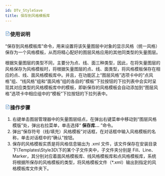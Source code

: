 ```yaml
---
id: DTv_StyleSave
title: 保存到风格模板库  
---  
```

### ![](../../img/read.gif)使用说明

“保存到风格模板库”命令，用来设置将该矢量图层中对象的显示风格（统一风格）保存为一个风格模板，从而将精心配好的图层风格应用的其他同类型的矢量图层。

根据矢量图层的类型不同，主要分为点、线、面三种类型，因此，在将矢量图层的风格保存为风格模板时，将根据矢量图层的点、线、面类型，将风格模板保存在相应的点、线、面风格模板库中。并且，在功能区上“图层风格”选项卡中的“点风格”组、“线风格”组和“面风格”组的各自的“模板”下拉按钮的下拉列表中会实时呈现其对应类型的风格模板库中的模板，即新保存的风格模板会自动添加到“图层风格”选项卡中相应组中的“模板”下拉按钮的下拉列表中。

### ![](../../img/read.gif)操作步骤

1. 右键单击图层管理器中的矢量图层结点，在弹出右键菜单中移动到“图层风格模版”处，弹出右拉菜单，单击选择“ **保存库...** ”命令。
2. 弹出“保存符号（线/填充）风格模板”对话框，在对话框中输入风格模板的名称，单击对话框中的“确认”按钮。
3. 保存的风格模板实质是将风格信息输出为 .xml 文件，该文件保存在安装目录下\Templates\Style3D\下的某个子文件夹中，子文件夹分别是 Fill、Line、Marker，其分别对应着面风格模板库、线风格模板库和点风格模板库，系统将根据所保存的风格模板的类型，将风格模板文件（*.xml）输出到指定的风格模板库文件夹下。





